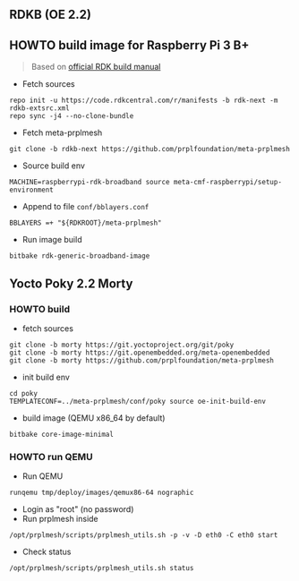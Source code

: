 <!--
SPDX-License-Identifier: BSD-2-Clause-Patent
Copyright (c) 2020 the prplMesh contributors
This code is subject to the terms of the BSD+Patent license.
See LICENSE file for more details.
-->

## RDKB (OE 2.2)

## HOWTO build image for Raspberry Pi 3 B+

> Based on [official RDK build manual](https://wiki.rdkcentral.com/pages/viewpage.action?pageId=71011616#RDK-B(RaspberryPi3B+)BuildandSetupManual-RouterProfile-BuildInstructions)

* Fetch sources
```
repo init -u https://code.rdkcentral.com/r/manifests -b rdk-next -m rdkb-extsrc.xml
repo sync -j4 --no-clone-bundle
```

* Fetch meta-prplmesh
```
git clone -b rdkb-next https://github.com/prplfoundation/meta-prplmesh
```

* Source build env
```
MACHINE=raspberrypi-rdk-broadband source meta-cmf-raspberrypi/setup-environment 
```

* Append to file `conf/bblayers.conf`
```
BBLAYERS =+ "${RDKROOT}/meta-prplmesh"
```

* Run image build
```
bitbake rdk-generic-broadband-image
```

## Yocto Poky 2.2 Morty

### HOWTO build

* fetch sources
```
git clone -b morty https://git.yoctoproject.org/git/poky
git clone -b morty https://git.openembedded.org/meta-openembedded
git clone -b morty https://github.com/prplfoundation/meta-prplmesh

```
* init build env
```
cd poky
TEMPLATECONF=../meta-prplmesh/conf/poky source oe-init-build-env
```
* build image (QEMU x86_64 by default)
```
bitbake core-image-minimal
```

### HOWTO run QEMU

* Run QEMU
```
runqemu tmp/deploy/images/qemux86-64 nographic
```
* Login as "root" (no password)
* Run prplmesh inside
```
/opt/prplmesh/scripts/prplmesh_utils.sh -p -v -D eth0 -C eth0 start
```
* Check status
```
/opt/prplmesh/scripts/prplmesh_utils.sh status
```
